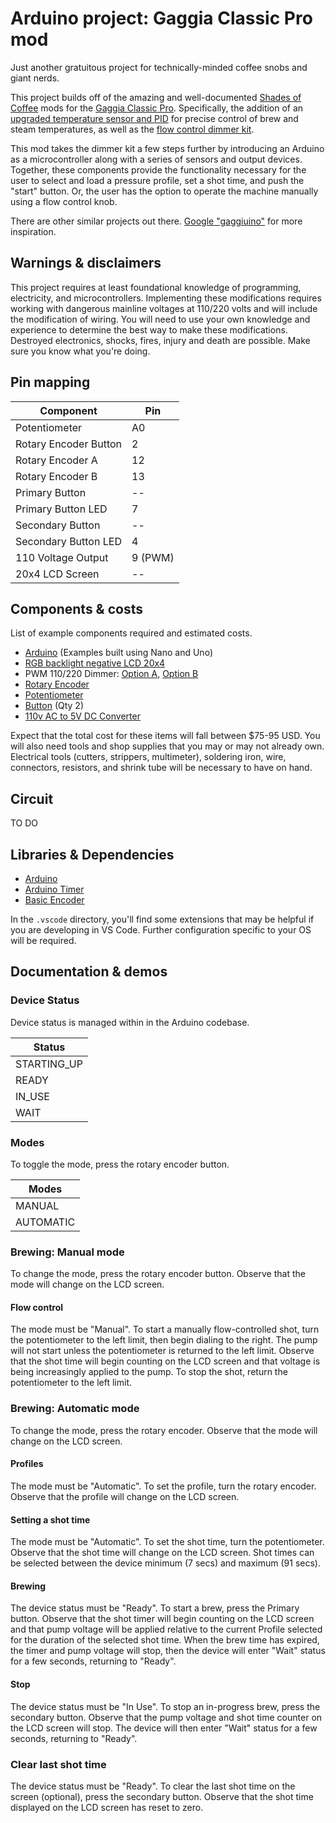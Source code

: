 # Arduino project: Gaggia Classic Pro mod

Just another gratuitous project for technically-minded coffee snobs and giant nerds.

This project builds off of the amazing and well-documented [Shades of Coffee](https://www.shadesofcoffee.co.uk/) mods for the [Gaggia Classic Pro](https://www.gaggia.com/manual-machines/new-classic/). Specifically, the addition of an [upgraded temperature sensor and PID](https://www.shadesofcoffee.co.uk/post-2018/gaggia-classic-pro2019-pid-kit---132din-single-display) for precise control of brew and steam temperatures, as well as the [flow control dimmer kit](https://www.shadesofcoffee.co.uk/post-2018/gaggia-classic---flow-control-dimmer-kit).

This mod takes the dimmer kit a few steps further by introducing an Arduino as a microcontroller along with a series of sensors and output devices. Together, these components provide the functionality necessary for the user to select and load a pressure profile, set a shot time, and push the "start" button. Or, the user has the option to operate the machine manually using a flow control knob.

There are other similar projects out there. [Google "gaggiuino"](https://www.google.com/search?rlz=1C5CHFA_enUS841US841&sxsrf=ALiCzsbGp50YCr51Wm168XTbH1bHXEwS2Q:1669829448061&q=gaggiuino&spell=1&sa=X&ved=2ahUKEwiw7di4t9b7AhU2FFkFHTD4DLwQBSgAegQIBRAB&biw=1902&bih=1373&dpr=1) for more inspiration.

## Warnings & disclaimers

This project requires at least foundational knowledge of programming, electricity, and microcontrollers. Implementing these modifications requires working with dangerous mainline voltages at 110/220 volts and will include the modification of wiring. You will need to use your own knowledge and experience to determine the best way to make these modifications. Destroyed electronics, shocks, fires, injury and death are possible. Make sure you know what you're doing.

## Pin mapping

| Component             | Pin     |
| --------------------- | ------- |
| Potentiometer         | A0      |
| Rotary Encoder Button | 2       |
| Rotary Encoder A      | 12      |
| Rotary Encoder B      | 13      |
| Primary Button        | --      |
| Primary Button LED    | 7       |
| Secondary Button      | --      |
| Secondary Button LED  | 4       |
| 110 Voltage Output    | 9 (PWM) |
| 20x4 LCD Screen       | --      |

## Components & costs

List of example components required and estimated costs. 

- [Arduino](https://store-usa.arduino.cc/collections/boards) (Examples built using Nano and Uno)
- [RGB backlight negative LCD 20x4](https://www.adafruit.com/product/498#technical-details)
- PWM 110/220 Dimmer: [Option A](https://www.amazon.com/gp/product/B0BC297G4B/ref=ppx_yo_dt_b_asin_title_o08_s00?ie=UTF8&th=1), [Option B](https://www.amazon.com/gp/product/B06Y1DT1WP/ref=ppx_yo_dt_b_asin_title_o02_s00?ie=UTF8&psc=1)
- [Rotary Encoder](https://www.adafruit.com/product/377)
- [Potentiometer](https://www.adafruit.com/product/1789)
- [Button](https://www.adafruit.com/product/559) (Qty 2)
- [110v AC to 5V DC Converter](https://www.amazon.com/gp/product/B07YXN8J6R/ref=ppx_yo_dt_b_asin_title_o06_s02?ie=UTF8&th=1)

Expect that the total cost for these items will fall between $75-95 USD. You will also need tools and shop supplies that you may or may not already own. Electrical tools (cutters, strippers, multimeter), soldering iron, wire, connectors, resistors, and shrink tube will be necessary to have on hand.
## Circuit

TO DO

## Libraries & Dependencies

- [Arduino](https://docs.arduino.cc/)
- [Arduino Timer](https://www.arduinolibraries.info/libraries/arduino-timer)
- [Basic Encoder](https://www.arduinolibraries.info/libraries/basic-encoder)

In the `.vscode` directory, you'll find some extensions that may be helpful if you are developing in VS Code. Further configuration specific to your OS will be required.

## Documentation & demos

### Device Status

Device status is managed within in the Arduino codebase.

| Status           			|
| --------------------- |
| STARTING_UP         	|
| READY         				|
| IN_USE         				|
| WAIT         					|

### Modes

To toggle the mode, press the rotary encoder button. 

| Modes          				|
| --------------------- |
| MANUAL        				|
| AUTOMATIC         		|

### Brewing: Manual mode

To change the mode, press the rotary encoder button. Observe that the mode will change on the LCD screen.

#### Flow control

The mode must be "Manual". To start a manually flow-controlled shot, turn the potentiometer to the left limit, then begin dialing to the right. The pump will not start unless the potentiometer is returned to the left limit. Observe that the shot time will begin counting on the LCD screen and that voltage is being increasingly applied to the pump. To stop the shot, return the potentiometer to the left limit.

### Brewing: Automatic mode

To change the mode, press the rotary encoder. Observe that the mode will change on the LCD screen.

#### Profiles

The mode must be "Automatic". To set the profile, turn the rotary encoder. Observe that the profile will change on the LCD screen.

#### Setting a shot time

The mode must be "Automatic". To set the shot time, turn the potentiometer. Observe that the shot time will change on the LCD screen. Shot times can be selected between the device minimum (7 secs) and maximum (91 secs).

#### Brewing

The device status must be "Ready". To start a brew, press the Primary button.  Observe that the shot timer will begin counting on the LCD screen and that pump voltage will be applied relative to the current Profile selected for the duration of the selected shot time. When the brew time has expired, the timer and pump voltage will stop, then the device will enter "Wait" status for a few seconds, returning to "Ready".

#### Stop

The device status must be "In Use". To stop an in-progress brew, press the secondary button. Observe that the pump voltage and shot time counter on the LCD screen will stop. The device will then enter "Wait" status for a few seconds, returning to "Ready".


### Clear last shot time

The device status must be "Ready". To clear the last shot time on the screen (optional), press the secondary button. Observe that the shot time displayed on the LCD screen has reset to zero.
